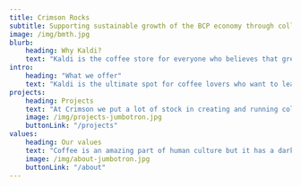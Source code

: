 ```yaml
---
title: Crimson Rocks
subtitle: Supporting sustainable growth of the BCP economy through collaboration
image: /img/bmth.jpg
blurb:
    heading: Why Kaldi?
    text: "Kaldi is the coffee store for everyone who believes that great coffee shouldn't just taste good, it should do good too. We source all of our beans directly from small scale sustainable farmers and make sure part of the profits are reinvested in their communities."
intro:
    heading: "What we offer"
    text: "Kaldi is the ultimate spot for coffee lovers who want to learn about their java’s origin and support the farmers that grew it. We take coffee production, roasting and brewing seriously and we’re glad to pass that knowledge to anyone."
projects:
    heading: Projects
    text: "At Crimson we put a lot of stock in creating and running collaborative projects with businesses and individuals in the BCP community."
    image: /img/projects-jumbotron.jpg
    buttonLink: "/projects"
values:
    heading: Our values
    text: "Coffee is an amazing part of human culture but it has a dark side too – one of colonialism and mindless abuse of natural resources and human lives. We want to turn this around and return the coffee trade to the drink’s exhilarating, empowering and unifying nature."
    image: /img/about-jumbotron.jpg
    buttonLink: "/about"
---
```


